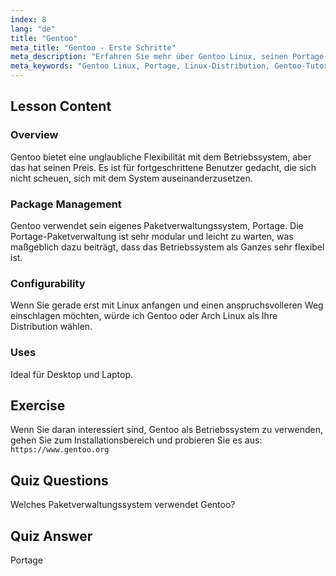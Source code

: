 ```yaml
---
index: 8
lang: "de"
title: "Gentoo"
meta_title: "Gentoo - Erste Schritte"
meta_description: "Erfahren Sie mehr über Gentoo Linux, seinen Portage-Paketmanager und seine hohe Konfigurierbarkeit. Entdecken Sie, ob diese flexible Distribution für Ihre fortgeschrittene Linux-Reise geeignet ist."
meta_keywords: "Gentoo Linux, Portage, Linux-Distribution, Gentoo-Tutorial, Linux für Anfänger, Linux-Anleitung, Gentoo-Konfigurierbarkeit"
---
```


## Lesson Content

### Overview

Gentoo bietet eine unglaubliche Flexibilität mit dem Betriebssystem, aber das hat seinen Preis. Es ist für fortgeschrittene Benutzer gedacht, die sich nicht scheuen, sich mit dem System auseinanderzusetzen.

### Package Management

Gentoo verwendet sein eigenes Paketverwaltungssystem, Portage. Die Portage-Paketverwaltung ist sehr modular und leicht zu warten, was maßgeblich dazu beiträgt, dass das Betriebssystem als Ganzes sehr flexibel ist.

### Configurability

Wenn Sie gerade erst mit Linux anfangen und einen anspruchsvolleren Weg einschlagen möchten, würde ich Gentoo oder Arch Linux als Ihre Distribution wählen.

### Uses

Ideal für Desktop und Laptop.

## Exercise

Wenn Sie daran interessiert sind, Gentoo als Betriebssystem zu verwenden, gehen Sie zum Installationsbereich und probieren Sie es aus: `https://www.gentoo.org`

## Quiz Questions

Welches Paketverwaltungssystem verwendet Gentoo?

## Quiz Answer

Portage
